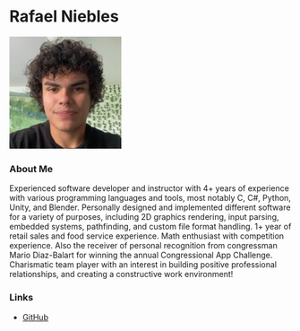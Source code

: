 # Rafael Niebles

<p align="left">
    <img width=200 height=200 src="headshot.png">
</p>

### About Me

Experienced software developer and instructor with 4+ years of experience with various programming languages and tools, most notably C, C#, Python, Unity, and Blender. Personally designed and implemented different software for a variety of purposes, including 2D graphics rendering, input parsing, embedded systems, pathfinding, and custom file format handling. 1+ year of retail sales and food service experience. Math enthusiast with competition experience. Also the receiver of personal recognition from congressman Mario Diaz-Balart for winning the annual Congressional App Challenge. Charismatic team player with an interest in building positive professional relationships, and creating a constructive work environment!

### Links

- [GitHub](https://github.com/rnieblesealo)
